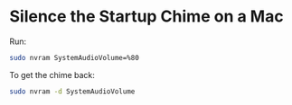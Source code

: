 # Silence the Startup Chime on a Mac

Run: 

``` bash
sudo nvram SystemAudioVolume=%80
```

To get the chime back:

``` bash
sudo nvram -d SystemAudioVolume
```
